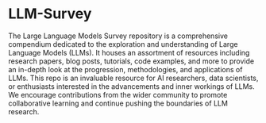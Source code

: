 # LLM-Survey
The Large Language Models Survey repository is a comprehensive compendium dedicated to the exploration and understanding of Large Language Models (LLMs). It houses an assortment of resources including research papers, blog posts, tutorials, code examples, and more to provide an in-depth look at the progression, methodologies, and applications of LLMs. This repo is an invaluable resource for AI researchers, data scientists, or enthusiasts interested in the advancements and inner workings of LLMs. We encourage contributions from the wider community to promote collaborative learning and continue pushing the boundaries of LLM research.
